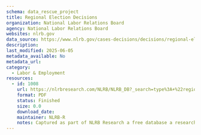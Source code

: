 ```yaml
---
schema: data_rescue_project 
title: Regional Election Decisions
organization: National Labor Relations Board
agency: National Labor Relations Board
websites: nlrb.gov
data_source: https://www.nlrb.gov/cases-decisions/decisions/regional-election-decisions
description: 
last_modified: 2025-06-05
metadata_available: No
metadata_url: 
category:
  - Labor & Employment 
resources:
  - id: 1008
    url: https://nlrbresearch.com/NLRB/NLRB_DB?_search=type%3A+%22regional+election+decision%22
    format: PDF
    status: Finished
    size: 0.0
    download_date: 
    maintainer: NLRB-R
    notes: Captured as part of NLRB Research a free database a researcher made.
---
```

